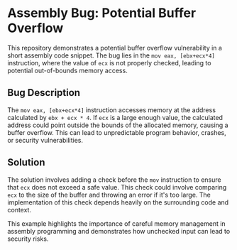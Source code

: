 # Assembly Bug: Potential Buffer Overflow
This repository demonstrates a potential buffer overflow vulnerability in a short assembly code snippet. The bug lies in the `mov eax, [ebx+ecx*4]` instruction, where the value of `ecx` is not properly checked, leading to potential out-of-bounds memory access.

## Bug Description
The `mov eax, [ebx+ecx*4]` instruction accesses memory at the address calculated by `ebx + ecx * 4`. If `ecx` is a large enough value, the calculated address could point outside the bounds of the allocated memory, causing a buffer overflow. This can lead to unpredictable program behavior, crashes, or security vulnerabilities.

## Solution
The solution involves adding a check before the `mov` instruction to ensure that `ecx` does not exceed a safe value. This check could involve comparing `ecx` to the size of the buffer and throwing an error if it's too large.  The implementation of this check depends heavily on the surrounding code and context. 

This example highlights the importance of careful memory management in assembly programming and demonstrates how unchecked input can lead to security risks.